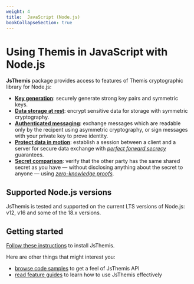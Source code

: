 ```yaml
---
weight: 4
title:  JavaScript (Node.js)
bookCollapseSection: true
---
```


# Using Themis in JavaScript with Node.js

**JsThemis** package provides access to features of Themis cryptographic library for Node.js:

- **[Key generation](features/#key-generation)**:
  securely generate strong key pairs and symmetric keys.
- **[Data storage at rest](features/#secure-cell)**:
  encrypt sensitive data for storage with symmetric cryptography.
- **[Authenticated messaging](features/#secure-message)**:
  exchange messages which are readable only by the recipent using asymmetric cryptography,
  or sign messages with your private key to prove identity.
- **[Protect data in motion](features/#secure-session)**:
  establish a session between a client and a server for secure data exchange
  with _[perfect forward secrecy](https://en.wikipedia.org/wiki/Forward_secrecy)_ guarantees.
- **[Secret comparison](features/#secure-comparator)**:
  verify that the other party has the same shared secret as you have —
  without disclosing anything about the secret to anyone —
  using _[zero-knowledge proofs](https://en.wikipedia.org/wiki/Zero-knowledge_proof)_.

## Supported Node.js versions

JsThemis is tested and supported on the current LTS versions of Node.js: v12, v16 and some of the 18.x versions.

## Getting started

[Follow these instructions](installation/) to install JsThemis.

Here are other things that might interest you:

<!-- API references when they are done -->
- [browse code samples](examples/) to get a feel of JsThemis API
- [read feature guides](features/) to learn how to use JsThemis effectively
